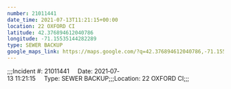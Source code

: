 ```yaml
---
number: 21011441
date_time: 2021-07-13T11:21:15+00:00
location: 22 OXFORD CI
latitude: 42.376894612040786
longitude: -71.15535144282289
type: SEWER BACKUP
google_maps_link: https://maps.google.com/?q=42.376894612040786,-71.15535144282289
---
```


;;;Incident #: 21011441     Date: 2021‐07‐13 11:21:15     Type: SEWER BACKUP;;;Location: 22 OXFORD CI;;;
